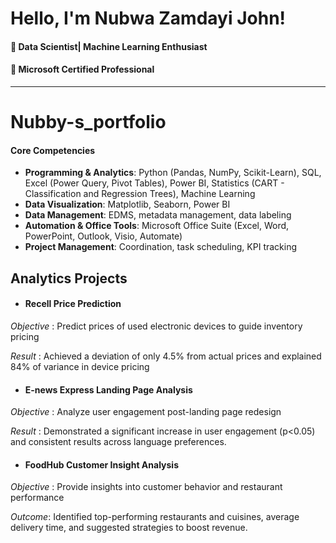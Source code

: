 # Hello, I'm Nubwa Zamdayi John!
#### 🔹 Data Scientist| Machine Learning Enthusiast 
#### 🔹 Microsoft Certified Professional
---------------------------------------------------------------------------------------------------------------------------------------------------------------------------------------------------------------------
# Nubby-s_portfolio

#### Core Competencies
- **Programming & Analytics**: Python (Pandas, NumPy, Scikit-Learn), SQL, Excel (Power Query, Pivot Tables), Power BI, Statistics (CART - Classification and Regression Trees), Machine Learning
- **Data Visualization**: Matplotlib, Seaborn, Power BI
- **Data Management**: EDMS, metadata management, data labeling
- **Automation & Office Tools**: Microsoft Office Suite (Excel, Word, PowerPoint, Outlook, Visio, Automate)
- **Project Management**: Coordination, task scheduling, KPI tracking

## Analytics Projects

- #### Recell Price Prediction
*Objective* : Predict prices of used electronic devices to guide inventory pricing

*Result* : Achieved a deviation of only 4.5% from actual prices and explained 84% of variance in device pricing

- #### E-news Express Landing Page Analysis
*Objective* : Analyze user engagement post-landing page redesign

*Result* : Demonstrated a significant increase in user engagement (p<0.05) and consistent results across language preferences.

- #### FoodHub Customer Insight Analysis
*Objective* : Provide insights into customer behavior and restaurant performance

*Outcome*: Identified top-performing restaurants and cuisines, average delivery time, and suggested strategies to boost revenue.



